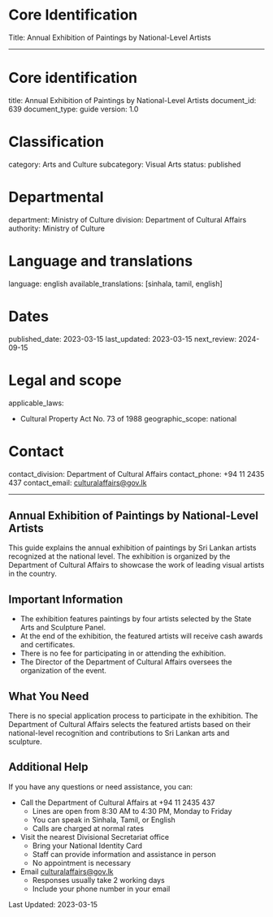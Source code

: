# Core Identification
Title: Annual Exhibition of Paintings by National-Level Artists

---
# Core identification
title: Annual Exhibition of Paintings by National-Level Artists
document_id: 639
document_type: guide
version: 1.0

# Classification
category: Arts and Culture
subcategory: Visual Arts
status: published

# Departmental
department: Ministry of Culture
division: Department of Cultural Affairs
authority: Ministry of Culture

# Language and translations
language: english
available_translations: [sinhala, tamil, english]

# Dates
published_date: 2023-03-15
last_updated: 2023-03-15
next_review: 2024-09-15

# Legal and scope
applicable_laws:
  - Cultural Property Act No. 73 of 1988
geographic_scope: national

# Contact
contact_division: Department of Cultural Affairs
contact_phone: +94 11 2435 437
contact_email: culturalaffairs@gov.lk

---

## Annual Exhibition of Paintings by National-Level Artists

This guide explains the annual exhibition of paintings by Sri Lankan artists recognized at the national level. The exhibition is organized by the Department of Cultural Affairs to showcase the work of leading visual artists in the country.

## Important Information

- The exhibition features paintings by four artists selected by the State Arts and Sculpture Panel.
- At the end of the exhibition, the featured artists will receive cash awards and certificates.
- There is no fee for participating in or attending the exhibition.
- The Director of the Department of Cultural Affairs oversees the organization of the event.

## What You Need

There is no special application process to participate in the exhibition. The Department of Cultural Affairs selects the featured artists based on their national-level recognition and contributions to Sri Lankan arts and sculpture.

## Additional Help

If you have any questions or need assistance, you can:

- Call the Department of Cultural Affairs at +94 11 2435 437
    - Lines are open from 8:30 AM to 4:30 PM, Monday to Friday
    - You can speak in Sinhala, Tamil, or English
    - Calls are charged at normal rates
- Visit the nearest Divisional Secretariat office
    - Bring your National Identity Card
    - Staff can provide information and assistance in person
    - No appointment is necessary
- Email culturalaffairs@gov.lk
    - Responses usually take 2 working days
    - Include your phone number in your email

Last Updated: 2023-03-15